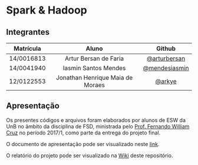 # Spark & Hadoop

## Integrantes

|Matrícula|Aluno|Github|
|:-:|:-:|:-:|
|14/0016813|Artur Bersan de Faria|[@arturbersan](https://github.com/arturbersan)|
|14/0041940|Iasmin Santos Mendes|[@mendesiasmin](https://github.com/mendesiasmin)|
|12/0122553|Jonathan Henrique Maia de Moraes|[@arkye](https://github.com/arkye)|

## Apresentação

Os presentes códigos e arquivos foram elaborados por alunos de ESW da UnB no âmbito da disciplina de FSD, ministrada pelo [Prof. Fernando William Cruz](https://fga.unb.br/fernando.cruz) no período 2017/1, como parte da entrega do projeto final.

O documento de apresentação pode ser visualizado neste [link](https://github.com/arkye/fsd_spark_hadoop/wiki/apresentacao.pdf).

O relatório do projeto pode ser visualizado na [Wiki](https://github.com/arkye/fsd_spark_hadoop/wiki) deste repositório.
